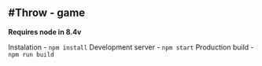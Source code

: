 #Throw - game
---
**Requires node in 8.4v**

Instalation - ``npm install``
Development server - ``npm start``
Production build - ``npm run build``
